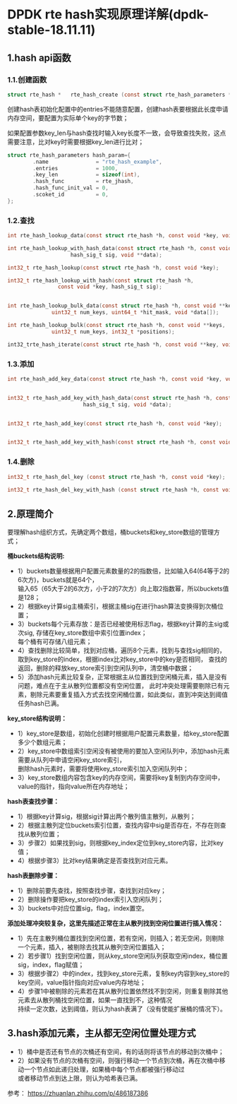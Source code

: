 
# DPDK rte hash实现原理详解(dpdk-stable-18.11.11)

## 1.hash api函数


### 1.1.创建函数

```c
struct rte_hash * 	rte_hash_create (const struct rte_hash_parameters *params)
```
  
创建hash表初始化配置中的entries不能随意配置，创建hash表要根据此长度申请内存空间，要配置为实际单个key的字节数；  

如果配置参数key_len与hash查找时输入key长度不一致，会导致查找失败，这点需要注意，比对key时需要根据key_len进行比对；  

```c
struct rte_hash_parameters hash_param={
        .name               = "rte_hash_example",
        .entries            = 1000,
        .key_len            = sizeof(int),
        .hash_func          = rte_jhash,
        .hash_func_init_val = 0,
        .scoket_id          = 0,
};
```


### 1.2.查找  

```c
int rte_hash_lookup_data(const struct rte_hash *h, const void *key, void **data);  

int rte_hash_lookup_with_hash_data(const struct rte_hash *h, const void *key,  
					hash_sig_t sig, void **data);

int32_t rte_hash_lookup(const struct rte_hash *h, const void *key);  

int32_t rte_hash_lookup_with_hash(const struct rte_hash *h,  
				const void *key, hash_sig_t sig);  


int rte_hash_lookup_bulk_data(const struct rte_hash *h, const void **keys,  
		      uint32_t num_keys, uint64_t *hit_mask, void *data[]);  

int rte_hash_lookup_bulk(const struct rte_hash *h, const void **keys,  
		      uint32_t num_keys, int32_t *positions);  

int32_trte_hash_iterate(const struct rte_hash *h, const void **key, void **data, uint32_t *next);  

``` 



### 1.3.添加

``` c
int rte_hash_add_key_data(const struct rte_hash *h, const void *key, void *data);  


int32_t rte_hash_add_key_with_hash_data(const struct rte_hash *h, const void *key,  
						hash_sig_t sig, void *data);  


int32_t rte_hash_add_key(const struct rte_hash *h, const void *key);  


int32_t rte_hash_add_key_with_hash(const struct rte_hash *h, const void *key, hash_sig_t sig);  

```

### 1.4.删除

```c
int32_t rte_hash_del_key (const struct rte_hash *h, const void *key);  
 
int32_t rte_hash_del_key_with_hash (const struct rte_hash *h, const void *key, hash_sig_t sig);  

```

## 2.原理简介  

要理解hash组织方式，先确定两个数组，桶buckets和key_store数组的管理方式；

**桶buckets结构说明:**
* 1）buckets数量根据用户配置元素数量的2的指数倍，比如输入64(64等于2的6次方)，buckets就是64个，  
     输入65（65大于2的6次方，小于2的7次方）向上取2指数幂，所以buckets值是128；  
* 2）根据key计算sig主桶索引，根据主桶sig在进行hash算法变换得到次桶位置；  
* 3）buckets每个元素存放：是否已经被使用标志flag，根据key计算的主sig或次sig, 存储在key_store数组中索引位置index；  
     每个桶有可存储八组元素；  
* 4）查找删除比较简单，找到对应桶，遍历8个元素，找到与查找sig相同的，取到key_store的index，根据index比对key_store中的key是否相同，
     查找的返回，删除的释放key_store索引到空闲队列中，清空桶中数据；
* 5）添加hash元素比较复杂，正常根据主从位置找到空闲桶元素，插入是没有问题，难点在于主从散列位置都没有空闲位置，
     此时冲突处理需要剔除已有元素，剔除元素要重复插入方式去找空闲桶位置，如此类似，直到冲突达到阈值任务hash已满。  






**key_store结构说明：**
* 1）key_store是数组，初始化创建时根据用户配置元素数量，给key_store配置多少个数组元素；
* 2）key_store中数组索引空闲没有被使用的要加入空闲队列中，添加hash元素需要从队列中申请空闲key_store索引，  
     删除hash元素时，需要将使用key_store索引加入空闲队列中；
* 3）key_store数组内容包含key的内存空间，需要将key复制到内存空间中，value的指针，指向value所在内存地址；




**hash表查找步骤：** 
* 1）根据key计算sig，根据sig计算出两个散列值主散列，从散列；  
* 2）根据主散列定位buckets索引位置，查找内容中sig是否存在，不存在则查找从散列位置；  
* 3）步骤2）如果找到sig，则根据key_index定位到key_store内容，比对key值；  
* 4）根据步骤3）比对key结果确定是否查找到对应元素。  


**hash表删除步骤：**  
* 1）删除前要先查找，按照查找步骤，查找到对应key；  
* 2）删除操作要把key_store的index索引入空闲队列；  
* 3）buckets中对应位置sig，flag，index置空。  

**添加处理冲突较复杂，这里先描述正常在主从散列找到空闲位置进行插入情况：**  
* 1）先在主散列桶位置找到空闲位置，若有空闲，则插入；若无空闲，则剔除一个元素，插入，被剔除去找其从散列空闲位置插入；  
* 2）若步骤1）找到空闲位置，则从key_store空闲队列获取空闲index，桶位置sig，index，flag赋值；  
* 3）根据步骤2）中的index，找到key_store元素，复制key内容到key_store的key空间，value指针指向对应value内存地址；  
* 4）步骤1中被剔除的元素若在其从散列位置依然找不到空闲，则重复剔除其他元素去从散列桶找空闲位置，如果一直找到不，这种情况  
     持续一定次数，达到阈值，则认为hash表满了（没有使能扩展桶的情况下）。 


## 3.hash添加元素，主从都无空闲位置处理方式
* 1）桶中是否还有节点的次桶还有空间，有的话则将该节点的移动到次桶中；
* 2）如果没有节点的次桶有空间，则强行移动一个节点到次桶，再在次桶中移动一个节点如此递归处理，如果桶中每个节点都被强行移动过  
    或者移动节点到达上限，则认为哈希表已满。


参考：
https://zhuanlan.zhihu.com/p/486187386

